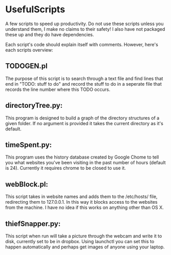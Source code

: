 UsefulScripts
===============
A few scripts to speed up productivity.
Do not use these scripts unless you understand them, I make no claims to their safety! I also have not packaged these up and they do have dependencies.

Each script's code should explain itself with comments. However, here's each scripts overview:




TODOGEN.pl
-------------
The purpose of this script is to search through a text file and find lines that end in "TODO: stuff to do" and record the stuff to do in a seperate file that records the line number where this TODO occurs.

directoryTree.py:
-------------------
This program is designed to build a graph of the directory structures of a given folder. If no argument is provided it takes the current directory as it's default.

timeSpent.py:
--------------
This program uses the history database created by Google Chome to tell you what websites you've been visiting in the past number of hours (default is 24). Currently it requires chrome to be closed to use it.

webBlock.pl:
--------------------
This script takes in website names and adds them to the /etc/hosts/ file, redirecting them to 127.0.0.1. In this way it blocks access to the websites from the machine. I have no idea if this works on anything other than OS X.

thiefSnapper.py:
--------------------
This script when run will take a picture through the webcam and write it to disk, currently set to be in dropbox. Using launchctl you can set this to happen automatically and perhaps get images of anyone using your laptop.
